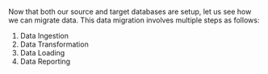 Now that both our source and target databases are setup, let us see how we can migrate data. This data migration involves multiple steps as follows:

1. Data Ingestion
2. Data Transformation
3. Data Loading
4. Data Reporting
